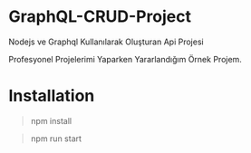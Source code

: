 # GraphQL-CRUD-Project
Nodejs ve Graphql Kullanılarak Oluşturan Api Projesi

Profesyonel Projelerimi Yaparken Yararlandığım Örnek Projem.
# Installation
>npm install

>npm run start




